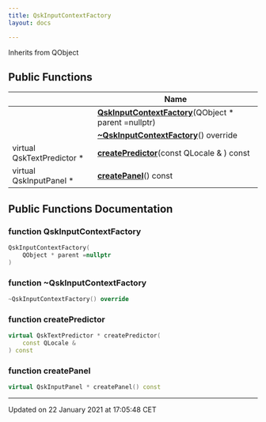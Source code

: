 ```yaml
---
title: QskInputContextFactory
layout: docs

---
```





Inherits from QObject

## Public Functions

|                | Name           |
| -------------- | -------------- |
| | **[QskInputContextFactory](/docs/classes/class_qsk_input_context_factory/#function-qskinputcontextfactory)**(QObject * parent =nullptr) |
| | **[~QskInputContextFactory](/docs/classes/class_qsk_input_context_factory/#function-~qskinputcontextfactory)**() override |
| virtual QskTextPredictor * | **[createPredictor](/docs/classes/class_qsk_input_context_factory/#function-createpredictor)**(const QLocale & ) const |
| virtual QskInputPanel * | **[createPanel](/docs/classes/class_qsk_input_context_factory/#function-createpanel)**() const |

## Public Functions Documentation

### function QskInputContextFactory

```cpp
QskInputContextFactory(
    QObject * parent =nullptr
)
```


### function ~QskInputContextFactory

```cpp
~QskInputContextFactory() override
```


### function createPredictor

```cpp
virtual QskTextPredictor * createPredictor(
    const QLocale & 
) const
```


### function createPanel

```cpp
virtual QskInputPanel * createPanel() const
```


-------------------------------

Updated on 22 January 2021 at 17:05:48 CET